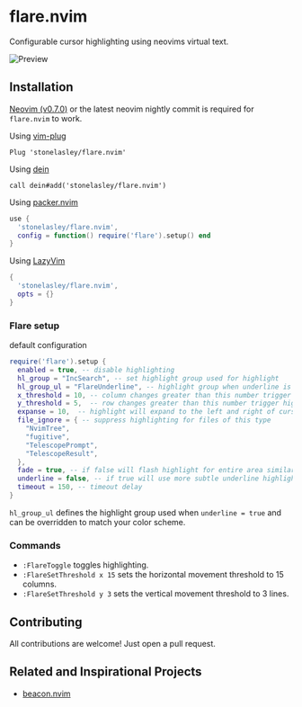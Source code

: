 # flare.nvim

Configurable cursor highlighting using neovims virtual text.

![Preview](https://user-images.githubusercontent.com/1717836/163735786-bbbcb23f-662a-4213-a2c4-b84440766324.gif)

## Installation

[Neovim (v0.7.0)](https://github.com/neovim/neovim/releases/tag/v0.7.0) or the
latest neovim nightly commit is required for `flare.nvim` to work.

Using [vim-plug](https://github.com/junegunn/vim-plug)

```viml
Plug 'stonelasley/flare.nvim'
```

Using [dein](https://github.com/Shougo/dein.vim)

```viml
call dein#add('stonelasley/flare.nvim')
```
Using [packer.nvim](https://github.com/wbthomason/packer.nvim)

```lua
use {
  'stonelasley/flare.nvim',
  config = function() require('flare').setup() end
}
```

Using [LazyVim](https://github.com/LazyVim/LazyVim)

```lua
{
  'stonelasley/flare.nvim',
  opts = {}
}
```

### Flare setup
default configuration
```lua
require('flare').setup {
  enabled = true, -- disable highlighting
  hl_group = "IncSearch", -- set highlight group used for highlight
  hl_group_ul = "FlareUnderline", -- highlight group when underline is enabled
  x_threshold = 10, -- column changes greater than this number trigger highlight
  y_threshold = 5,  -- row changes greater than this number trigger highlight
  expanse = 10,  -- highlight will expand to the left and right of cursor up to this amount (depending on space available)
  file_ignore = { -- suppress highlighting for files of this type
    "NvimTree",
    "fugitive",
    "TelescopePrompt",
    "TelescopeResult",
  },
  fade = true, -- if false will flash highlight for entire area similar to 'vim.highlight.on_yank'
  underline = false, -- if true will use more subtle underline highlight. Underline highlight can also be accomplished by setting hl_group
  timeout = 150, -- timeout delay
}
```

`hl_group_ul` defines the highlight group used when `underline = true` and can be overridden to match your color scheme.

### Commands 
- `:FlareToggle` toggles highlighting.
- `:FlareSetThreshold x 15` sets the horizontal movement threshold to 15 columns.
- `:FlareSetThreshold y 3` sets the vertical movement threshold to 3 lines.

## Contributing

All contributions are welcome! Just open a pull request.

## Related and Inspirational Projects

- [beacon.nvim](https://github.com/DanilaMihailov/beacon.nvim)

